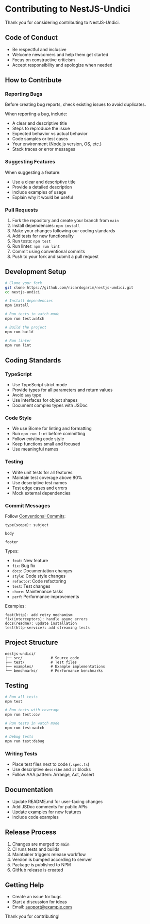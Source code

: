 # Contributing to NestJS-Undici

Thank you for considering contributing to NestJS-Undici.

## Code of Conduct

- Be respectful and inclusive
- Welcome newcomers and help them get started
- Focus on constructive criticism
- Accept responsibility and apologize when needed

## How to Contribute

### Reporting Bugs

Before creating bug reports, check existing issues to avoid duplicates.

When reporting a bug, include:
- A clear and descriptive title
- Steps to reproduce the issue
- Expected behavior vs actual behavior
- Code samples or test cases
- Your environment (Node.js version, OS, etc.)
- Stack traces or error messages

### Suggesting Features

When suggesting a feature:
- Use a clear and descriptive title
- Provide a detailed description
- Include examples of usage
- Explain why it would be useful

### Pull Requests

1. Fork the repository and create your branch from `main`
2. Install dependencies: `npm install`
3. Make your changes following our coding standards
4. Add tests for new functionality
5. Run tests: `npm test`
6. Run linter: `npm run lint`
7. Commit using conventional commits
8. Push to your fork and submit a pull request

## Development Setup

```bash
# Clone your fork
git clone https://github.com/ricardogarim/nestjs-undici.git
cd nestjs-undici

# Install dependencies
npm install

# Run tests in watch mode
npm run test:watch

# Build the project
npm run build

# Run linter
npm run lint
```

## Coding Standards

### TypeScript
- Use TypeScript strict mode
- Provide types for all parameters and return values
- Avoid `any` type
- Use interfaces for object shapes
- Document complex types with JSDoc

### Code Style
- We use Biome for linting and formatting
- Run `npm run lint` before committing
- Follow existing code style
- Keep functions small and focused
- Use meaningful names

### Testing
- Write unit tests for all features
- Maintain test coverage above 80%
- Use descriptive test names
- Test edge cases and errors
- Mock external dependencies

### Commit Messages

Follow [Conventional Commits](https://www.conventionalcommits.org/):

```
type(scope): subject

body

footer
```

Types:
- `feat`: New feature
- `fix`: Bug fix
- `docs`: Documentation changes
- `style`: Code style changes
- `refactor`: Code refactoring
- `test`: Test changes
- `chore`: Maintenance tasks
- `perf`: Performance improvements

Examples:
```
feat(http): add retry mechanism
fix(interceptors): handle async errors
docs(readme): update installation
test(http-service): add streaming tests
```

## Project Structure

```
nestjs-undici/
├── src/             # Source code
├── test/            # Test files
├── examples/        # Example implementations
└── benchmarks/      # Performance benchmarks
```

## Testing

```bash
# Run all tests
npm test

# Run tests with coverage
npm run test:cov

# Run tests in watch mode
npm run test:watch

# Debug tests
npm run test:debug
```

### Writing Tests

- Place test files next to code (`.spec.ts`)
- Use descriptive `describe` and `it` blocks
- Follow AAA pattern: Arrange, Act, Assert

## Documentation

- Update README.md for user-facing changes
- Add JSDoc comments for public APIs
- Update examples for new features
- Include code examples

## Release Process

1. Changes are merged to `main`
2. CI runs tests and builds
3. Maintainer triggers release workflow
4. Version is bumped according to semver
5. Package is published to NPM
6. GitHub release is created

## Getting Help

- Create an issue for bugs
- Start a discussion for ideas
- Email: support@example.com

Thank you for contributing!